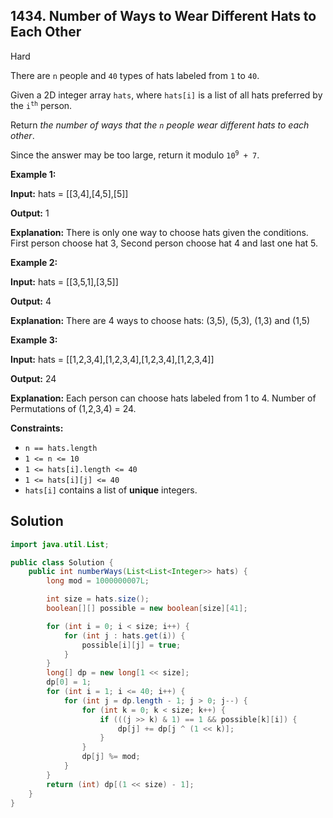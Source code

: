 ## 1434\. Number of Ways to Wear Different Hats to Each Other

Hard

There are `n` people and `40` types of hats labeled from `1` to `40`.

Given a 2D integer array `hats`, where `hats[i]` is a list of all hats preferred by the <code>i<sup>th</sup></code> person.

Return _the number of ways that the `n` people wear different hats to each other_.

Since the answer may be too large, return it modulo <code>10<sup>9</sup> + 7</code>.

**Example 1:**

**Input:** hats = \[\[3,4],[4,5],[5]]

**Output:** 1

**Explanation:** There is only one way to choose hats given the conditions. First person choose hat 3, Second person choose hat 4 and last one hat 5.

**Example 2:**

**Input:** hats = \[\[3,5,1],[3,5]]

**Output:** 4

**Explanation:** There are 4 ways to choose hats: (3,5), (5,3), (1,3) and (1,5)

**Example 3:**

**Input:** hats = \[\[1,2,3,4],[1,2,3,4],[1,2,3,4],[1,2,3,4]]

**Output:** 24

**Explanation:** Each person can choose hats labeled from 1 to 4. Number of Permutations of (1,2,3,4) = 24.

**Constraints:**

*   `n == hats.length`
*   `1 <= n <= 10`
*   `1 <= hats[i].length <= 40`
*   `1 <= hats[i][j] <= 40`
*   `hats[i]` contains a list of **unique** integers.

## Solution

```java
import java.util.List;

public class Solution {
    public int numberWays(List<List<Integer>> hats) {
        long mod = 1000000007L;

        int size = hats.size();
        boolean[][] possible = new boolean[size][41];

        for (int i = 0; i < size; i++) {
            for (int j : hats.get(i)) {
                possible[i][j] = true;
            }
        }
        long[] dp = new long[1 << size];
        dp[0] = 1;
        for (int i = 1; i <= 40; i++) {
            for (int j = dp.length - 1; j > 0; j--) {
                for (int k = 0; k < size; k++) {
                    if (((j >> k) & 1) == 1 && possible[k][i]) {
                        dp[j] += dp[j ^ (1 << k)];
                    }
                }
                dp[j] %= mod;
            }
        }
        return (int) dp[(1 << size) - 1];
    }
}
```